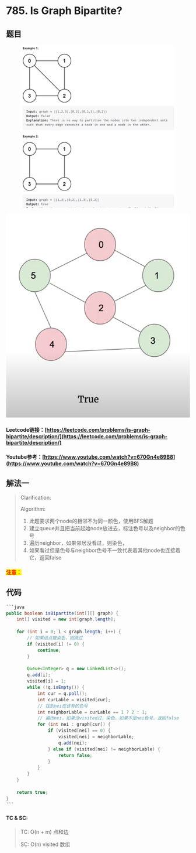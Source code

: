 # 785. Is Graph Bipartite?

## 题目

<figure><img src="../../.gitbook/assets/image (9) (2).png" alt=""><figcaption></figcaption></figure>

![](<../../.gitbook/assets/image (5) (1) (1) (1) (1) (1) (1) (1) (1) (1) (1) (1) (1) (1).png>)

#### Leetcode链接：[https://leetcode.com/problems/is-graph-bipartite/description/](https://leetcode.com/problems/is-graph-bipartite/description/)

#### Youtube参考：[https://www.youtube.com/watch?v=670Gn4e89B8](https://www.youtube.com/watch?v=670Gn4e89B8)

## 解法一

> Clarification:&#x20;
>
> Algorithm:&#x20;
>
> 1. 此题要求两个node的相邻不为同一颜色，使用BFS解题
> 2. 建立queue并且把当前起始node放进去，标注色号以及neighbor的色号
> 3. 遍历neighbor，如果邻居没看过，则染色，
> 4. 如果看过但是色号与neighbor色号不一致代表着其他node也连接着它，返回false

#### <mark style="color:red;">注意：</mark>

## 代码

````java
```java
public boolean isBipartite(int[][] graph) {
    int[] visited = new int[graph.length];

    for (int i = 0; i < graph.length; i++) {
        // 如果结点被染色，则跳过
        if (visited[i] != 0) {
            continue;
        }

        Queue<Integer> q = new LinkedList<>();
        q.add(i);
        visited[i] = 1;
        while (!q.isEmpty()) {
            int cur = q.poll();
            int curLable = visited[cur];
            // 找到nei应该有的色号
            int neighborLable = curLable == 1 ? 2 : 1;
            // 遍历nei，如果没visited过，染色，如果不是nei色号，返回false
            for (int nei : graph[cur]) {
                if (visited[nei] == 0) {
                    visited[nei] = neighborLable;
                    q.add(nei);
                } else if (visited[nei] != neighborLable) {
                    return false;
                }
            }
        }
    }

    return true;
}
```
````

#### TC & SC:&#x20;

> TC: O(n + m) 点和边
>
> SC: O(n) visited 数组
